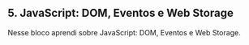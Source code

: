 ## 5. JavaScript: DOM, Eventos e Web Storage

Nesse bloco aprendi sobre JavaScript: DOM, Eventos e Web Storage.